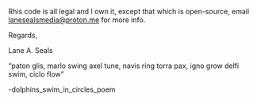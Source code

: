 Rhis code is all legal and I own it, except that which is open-source, email lanesealsmedia@proton.me for more info.

Regards,

Lane A. Seals

“paton glis, marlo swing axel tune, navis ring torra pax, igno grow delfi swim, ciclo flow”

-dolphins_swim_in_circles_poem
